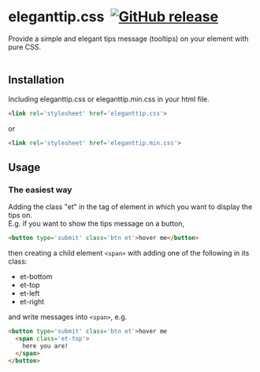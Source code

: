 # eleganttip.css&nbsp;&nbsp;[![GitHub release](https://img.shields.io/github/release/gw19/eleganttip.css.svg)](https://github.com/gw19/eleganttip.css/releases)
Provide a simple and elegant tips message (tooltips) on your element with pure CSS.
<br>
<br>
## Installation
Including eleganttip.css or eleganttip.min.css in your html file.<br>
```html
<link rel='stylesheet' href='eleganttip.css'>
```
or
```html
<link rel='stylesheet' href='eleganttip.min.css'>
```
## Usage
### The easiest way
Adding the class "et" in the tag of element in which you want to display the tips on.<br>
E.g. if you want to show the tips message on a button,<br>
```html
<button type='submit' class='btn et'>hover me</button>
```
then creating a child element ```<span>``` with adding one of the following in its class:
* et-bottom
* et-top
* et-left
* et-right
  
and write messages into ```<span>```, e.g.
```html
<button type='submit' class='btn et'>hover me
  <span class='et-top'>
    here you are!
  </span>
</button>
```
  
